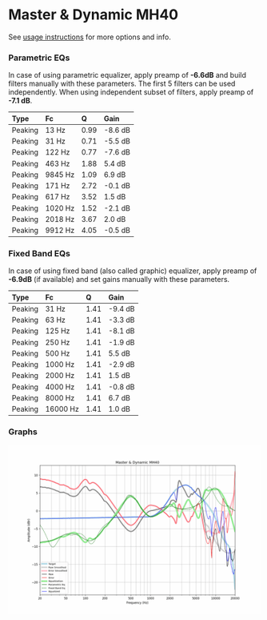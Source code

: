 # Master & Dynamic MH40
See [usage instructions](https://github.com/jaakkopasanen/AutoEq#usage) for more options and info.

### Parametric EQs
In case of using parametric equalizer, apply preamp of **-6.6dB** and build filters manually
with these parameters. The first 5 filters can be used independently.
When using independent subset of filters, apply preamp of **-7.1 dB**.

| Type    | Fc      |    Q | Gain    |
|:--------|:--------|:-----|:--------|
| Peaking | 13 Hz   | 0.99 | -8.6 dB |
| Peaking | 31 Hz   | 0.71 | -5.5 dB |
| Peaking | 122 Hz  | 0.77 | -7.6 dB |
| Peaking | 463 Hz  | 1.88 | 5.4 dB  |
| Peaking | 9845 Hz | 1.09 | 6.9 dB  |
| Peaking | 171 Hz  | 2.72 | -0.1 dB |
| Peaking | 617 Hz  | 3.52 | 1.5 dB  |
| Peaking | 1020 Hz | 1.52 | -2.1 dB |
| Peaking | 2018 Hz | 3.67 | 2.0 dB  |
| Peaking | 9912 Hz | 4.05 | -0.5 dB |

### Fixed Band EQs
In case of using fixed band (also called graphic) equalizer, apply preamp of **-6.9dB**
(if available) and set gains manually with these parameters.

| Type    | Fc       |    Q | Gain    |
|:--------|:---------|:-----|:--------|
| Peaking | 31 Hz    | 1.41 | -9.4 dB |
| Peaking | 63 Hz    | 1.41 | -3.3 dB |
| Peaking | 125 Hz   | 1.41 | -8.1 dB |
| Peaking | 250 Hz   | 1.41 | -1.9 dB |
| Peaking | 500 Hz   | 1.41 | 5.5 dB  |
| Peaking | 1000 Hz  | 1.41 | -2.9 dB |
| Peaking | 2000 Hz  | 1.41 | 1.5 dB  |
| Peaking | 4000 Hz  | 1.41 | -0.8 dB |
| Peaking | 8000 Hz  | 1.41 | 6.7 dB  |
| Peaking | 16000 Hz | 1.41 | 1.0 dB  |

### Graphs
![](./Master%20&%20Dynamic%20MH40.png)